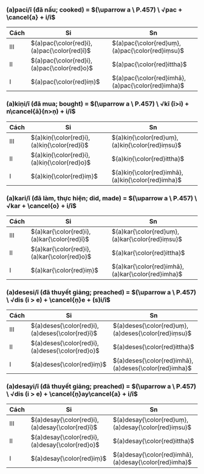 ### $\textbf{(a)paci/ī}$ (đã nấu; cooked) = $(\uparrow a \ P.457) \ √pac + \cancel{a} + i/ī$

| Cách | Si                                           | Sn                                                 |
| ---- | -------------------------------------------- | -------------------------------------------------- |
| III  | $(a)pac{\color{red}i}, (a)pac{\color{red}ī}$ | $(a)pac{\color{red}uṃ}, (a)pac{\color{red}iṃsu}$   |
| II   | $(a)pac{\color{red}i}, (a)pac{\color{red}o}$ | $(a)pac{\color{red}ittha}$                         |
| I    | $(a)pac{\color{red}iṃ}$                      | $(a)pac{\color{red}imhā}, (a)pac{\color{red}imha}$ |

### $\textbf{(a)kiṇi/ī}$ (đã mua; bought) = $(\uparrow a \ P.457) \ √kī (ī>i) + n\cancel{ā}(n>ṇ) + i/ī$

| Cách | Si                                           | Sn                                                 |
| ---- | -------------------------------------------- | -------------------------------------------------- |
| III  | $(a)kiṇ{\color{red}i}, (a)kiṇ{\color{red}ī}$ | $(a)kiṇ{\color{red}uṃ}, (a)kiṇ{\color{red}iṃsu}$   |
| II   | $(a)kiṇ{\color{red}i}, (a)kiṇ{\color{red}o}$ | $(a)kiṇ{\color{red}ittha}$                         |
| I    | $(a)kiṇ{\color{red}iṃ}$                      | $(a)kiṇ{\color{red}imhā}, (a)kiṇ{\color{red}imha}$ |

### $\textbf{(a)kari/ī}$ (đã làm, thực hiện; did, made) = $(\uparrow a \ P.457) \ √kar + \cancel{o} + i/ī$

| Cách | Si                                           | Sn                                                 |
| ---- | -------------------------------------------- | -------------------------------------------------- |
| III  | $(a)kar{\color{red}i}, (a)kar{\color{red}ī}$ | $(a)kar{\color{red}uṃ}, (a)kar{\color{red}iṃsu}$   |
| II   | $(a)kar{\color{red}i}, (a)kar{\color{red}o}$ | $(a)kar{\color{red}ittha}$                         |
| I    | $(a)kar{\color{red}iṃ}$                      | $(a)kar{\color{red}imhā}, (a)kar{\color{red}imha}$ |

### $\textbf{(a)desesi/ī}$ (đã thuyết giảng; preached) = $(\uparrow a \ P.457) \ √dis (i > e) + \cancel{ṇ}e + (s)i/ī$

| Cách | Si                                               | Sn                                                     |
| ---- | ------------------------------------------------ | ------------------------------------------------------ |
| III  | $(a)deses{\color{red}i}, (a)deses{\color{red}ī}$ | $(a)deses{\color{red}uṃ}, (a)deses{\color{red}iṃsu}$   |
| II   | $(a)deses{\color{red}i}, (a)deses{\color{red}o}$ | $(a)deses{\color{red}ittha}$                           |
| I    | $(a)deses{\color{red}iṃ}$                        | $(a)deses{\color{red}imhā}, (a)deses{\color{red}imha}$ |

### $\textbf{(a)desayi/ī}$ (đã thuyết giảng; preached) = $(\uparrow a \ P.457) \ √dis (i > e) + \cancel{ṇ}ay\cancel{a} + i/ī$

| Cách | Si                                               | Sn                                                     |
| ---- | ------------------------------------------------ | ------------------------------------------------------ |
| III  | $(a)desay{\color{red}i}, (a)desay{\color{red}ī}$ | $(a)desay{\color{red}uṃ}, (a)desay{\color{red}iṃsu}$   |
| II   | $(a)desay{\color{red}i}, (a)desay{\color{red}o}$ | $(a)desay{\color{red}ittha}$                           |
| I    | $(a)desay{\color{red}iṃ}$                        | $(a)desay{\color{red}imhā}, (a)desay{\color{red}imha}$ |
